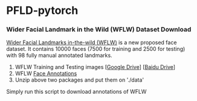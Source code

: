 # PFLD-pytorch





### Wider Facial Landmark in the Wild (WFLW) Dataset Download

[Wider Facial Landmarks in-the-wild (WFLW)](https://wywu.github.io/projects/LAB/WFLW.html) is a new proposed face dataset. It contains 10000 faces (7500 for training and 2500 for testing) with 98 fully manual annotated landmarks.

1. WFLW Training and Testing images [[Google Drive](https://drive.google.com/open?id=1hzBd48JIdWTJSsATBEB_eFVvPL1bx6UC)] [[Baidu Drive](https://pan.baidu.com/s/1paoOpusuyafHY154lqXYrA)]
2. WFLW [Face Annotations](https://wywu.github.io/projects/LAB/support/WFLW_annotations.tar.gz)
3. Unzip above two packages and put them on './data'

Simply run this script to download annotations of WFLW

